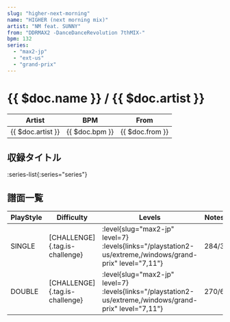 ```yaml
---
slug: "higher-next-morning"
name: "HIGHER (next morning mix)"
artist: "NM feat. SUNNY"
from: "DDRMAX2 -DanceDanceRevolution 7thMIX-"
bpm: 132
series:
  - "max2-jp"
  - "ext-us"
  - "grand-prix"
---
```


# {{ $doc.name }} / {{ $doc.artist }}

|Artist|BPM|From|
|------|---|----|
|{{ $doc.artist }}|{{ $doc.bpm }}|{{ $doc.from }}|

## 収録タイトル

:series-list{:series="series"}

## 譜面一覧

|PlayStyle|Difficulty|Levels|Notes|Movie|
|---------|----------|------|-----|-----|
|SINGLE|[CHALLENGE]{.tag.is-challenge}|<div class="field is-grouped is-grouped-multiline"> :level{slug="max2-jp" level=7}  :levels{links="/playstation2-us/extreme,/windows/grand-prix" level="7,11"}</div>|284/3||
|DOUBLE|[CHALLENGE]{.tag.is-challenge}|<div class="field is-grouped is-grouped-multiline"> :level{slug="max2-jp" level=7}  :levels{links="/playstation2-us/extreme,/windows/grand-prix" level="7,11"}</div>|270/6||
